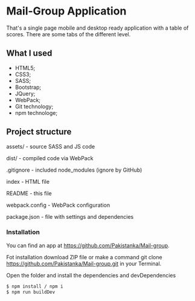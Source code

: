 # Mail-Group Application #

That's a single page mobile and desktop ready application with a table of scores. 
There are some tabs of the different level.

## What I used ##

  * HTML5;
  * CSS3;
  * SASS;
  * Bootstrap;
  * JQuery;
  * WebPack;
  * Git technology;
  * npm technologe;


## Project structure ##

  assets/ - source SASS and JS code

  dist/ - compiled code via WebPack

  .gitignore  - included node_modules (ignore by GitHub)

  index - HTML file

  README - this file

  webpack.config - WebPack configuration

  package.json  - file with settings and dependencies

### Installation ###

You can find an app at https://github.com/Pakistanka/Mail-group.

Fot installation download ZIP file or make a command git clone https://github.com/Pakistanka/Mail-group.git in your Terminal.

Open the folder and install the dependencies and devDependencies

```sh
$ npm install / npm i
$ npm run buildDev
```
